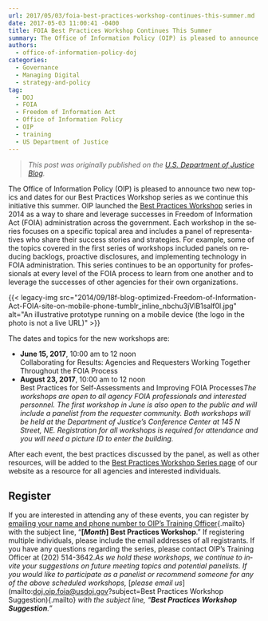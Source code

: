 ```yaml
---
url: 2017/05/03/foia-best-practices-workshop-continues-this-summer.md
date: 2017-05-03 11:00:41 -0400
title: FOIA Best Practices Workshop Continues This Summer
summary: The Office of Information Policy (OIP) is pleased to announce two new topics and dates for our Best Practices Workshop series as we continue this initiative this summer.
authors:
  - office-of-information-policy-doj
categories:
  - Governance
  - Managing Digital
  - strategy-and-policy
tag:
  - DOJ
  - FOIA
  - Freedom of Information Act
  - Office of Information Policy
  - OIP
  - training
  - US Department of Justice
---
```


> _This post was originally published on the [U.S. Department of Justice Blog](https://www.justice.gov/blogs)._

<span lang="EN">The Office of Information Policy (OIP) is pleased to announce two new topics and dates for our Best Practices Workshop series as we continue this initiative this summer. OIP launched the </span>[<span lang="EN"><u>Best Practices Workshop</u></span>](https://www.justice.gov/oip/best-practices-workshop-series) <span lang="EN">series in 2014 as a way to share and leverage successes in Freedom of Information Act (FOIA) administration across the government. Each workshop in the series focuses on a specific topical area and includes a panel of representatives who share their success stories and strategies. For example, some of the topics covered in the first series of workshops included panels on reducing backlogs, proactive disclosures, and implementing technology in FOIA administration. This series continues to be an opportunity for professionals at every level of the FOIA process to learn from one another and to leverage the successes of other agencies for their own organizations.</span>

{{< legacy-img src="2014/09/18f-blog-optimized-Freedom-of-Information-Act-FOIA-site-on-mobile-phone-tumblr\_inline\_nbchu3jVlB1salf0l.jpg" alt="An illustrative prototype running on a mobile device (the logo in the photo is not a live URL)" >}}

<span lang="EN">The dates and topics for the new workshops are:</span>

  * **<span lang="EN">June 15, 2017</span>**<span lang="EN">, 10:00 am to 12 noon</span>**<span lang="EN"><br /> </span>**<span lang="EN">Collaborating for Results: Agencies and Requesters Working Together Throughout the FOIA Process</span>
  * **<span lang="EN">August 23, 2017</span>**<span lang="EN">, 10:00 am to 12 noon</span>**<span lang="EN"><br /> </span>**<span lang="EN">Best Practices for Self-Assessments and Improving FOIA Processes</span>_<span lang="EN">The workshops are open to all agency FOIA professionals and interested personnel. The first workshop in June is also open to the public and will include a panelist from the requester community. Both workshops will be held at the Department of Justice’s Conference Center at 145 N Street, NE. Registration for all workshops is required for attendance and you will need a picture ID to enter the building.</span>_

<span lang="EN">After each event, the best practices discussed by the panel, as well as other resources, will be added to the </span>[<span lang="EN">Best Practices Workshop Series page</span>](https://www.justice.gov/oip/best-practices-workshop-series) <span lang="EN">of our website as a resource for all agencies and interested individuals.</span>

## Register

<span lang="EN">If you are interested in attending any of these events, you can register by </span>[emailing your name and phone number to OIP’s Training Officer](mailto:doj.oip.foia@usdoj.gov){.mailto} <span lang="EN">with the subject line, “<strong>[<em>Month</em>] Best Practices Workshop</strong>.” If registering multiple individuals, please include the email addresses of all registrants. If you have any questions regarding the series, please contact OIP’s Training Officer at (202) 514-3642.</span>_<span lang="EN">As we hold these workshops, we continue to invite your suggestions on future meeting topics and potential panelists. If you would like to participate as a panelist or recommend someone for any of the above scheduled workshops, </span>_[_<span lang="EN">please email us</span>_](mailto:doj.oip.foia@usdoj.gov?subject=Best Practices Workshop Suggestion){.mailto} _<span lang="EN">with the subject line, “<strong>Best Practices Workshop Suggestion</strong>.”</span>_